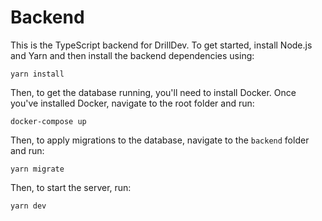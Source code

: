 # Backend

This is the TypeScript backend for DrillDev. To get started, install Node.js and Yarn and then install the backend dependencies using:

```shell script
yarn install
```

Then, to get the database running, you'll need to install Docker. Once you've installed Docker, navigate to the root folder and run:

```shell script
docker-compose up
```

Then, to apply migrations to the database, navigate to the `backend` folder and run:

```shell script
yarn migrate
```

Then, to start the server, run:

```shell script
yarn dev
```
